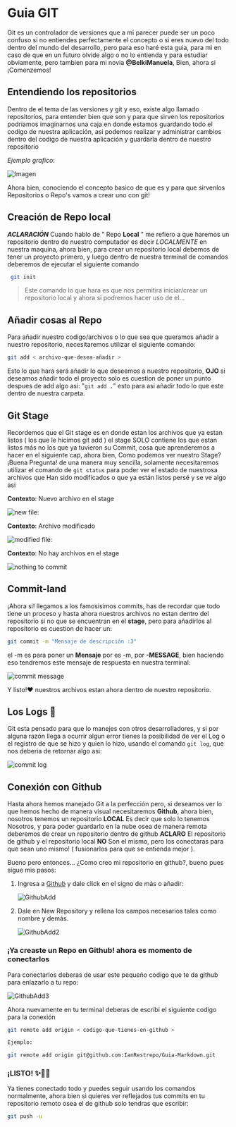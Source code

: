 # Guia GIT

Git es un controlador de versiones que a mi parecer puede ser un poco confuso si no entiendes perfectamente el concepto o si eres nuevo del todo dentro del mundo del desarrollo, pero para eso haré esta guia, para mi en caso de que en un futuro olvide algo o no lo entienda y para estudiar obviamente, pero tambien para mi novia **@BelkiManuela**, Bien, ahora si ¡Comenzemos!

## Entendiendo los repositorios

Dentro de el tema de las versiones y git y eso, existe algo llamado repositorios, para entender bien que son y para que sirven los repositorios podriamos imaginarnos una caja en donde estamos guardando todo el codigo de nuestra aplicación, asi podemos realizar y administrar cambios dentro del codigo de nuestra aplicación y guardarla dentro de nuestro repositorio

*Ejemplo grafico*:

![Imagen](images/Explicación-Repo.png)

Ahora bien, conociendo el concepto basico de que es y para que sirvenlos Repositorios o Repo's vamos a crear uno con git!

## Creación de Repo local

***ACLARACIÓN*** Cuando hablo de " Repo **Local** " me refiero a que haremos un repositorio dentro de nuestro computador es decir *LOCALMENTE* en nuestra maquina, ahora bien, para crear un repositorio local debemos de tener un proyecto primero, y luego dentro de nuestra terminal de comandos deberemos de ejecutar el siguiente comando

```bash
 git init 
```
> Este comando lo que hara es que nos permitira iniciar/crear un repositorio local y ahora si podremos hacer uso de el...

## Añadir cosas al Repo

Para añadir nuestro codigo/archivos o lo que sea que queramos añadir a nuestro repositorio, necesitaremos utilizar el siguiente comando:
```bash
git add < archivo-que-desea-añadir >
```
Esto lo que hara será añadir lo que deseemos a nuestro repositorio, **OJO** si deseamos añadir todo el proyecto solo es cuestion de poner un punto despues de add algo asi:          "`git add .`" esto  para asi añadir todo lo que este dentro de nuestra carpeta.

## Git Stage

Recordemos que el Git stage es en donde estan los archivos que ya estan listos ( los que le hicimos git add ) el stage SOLO contiene los que estan listos más no los que ya tuvieron su Commit, cosa que aprenderemos a hacer en el siguiente cap, ahora bien, Como podemos ver nuestro Stage? ¡Buena Pregunta! de una manera muy sencilla, solamente necesitaremos utilizar el comando de `git status` para poder ver el estado de nuestrosa archivos que  Han sido modificados o que ya están listos persé y se ve algo asi

**Contexto**: Nuevo archivo en el stage

![new file:](images/Explicación-newFileStage.png)

**Contexto**: Archivo modificado

![modified file:](images/Expliación-modified.png)

**Contexto**: No hay archivos en el stage

![nothing to commit](images/Explicación-nothing.png)

## Commit-land

¡Ahora si! llegamos a los famosisimos commits, has de recordar que todo tiene un proceso y hasta ahora nuestros archivos no estan dentro del repositorio si no que se encuentran en el **stage**, pero para añadirlos al repositorio es cuestion de hacer un:

```bash
git commit -m "Mensaje de descripción :3" 
```
el -m es para poner un  **Mensaje** por es -m, por **-MESSAGE**, bien haciendo eso tendremos este mensaje de respuesta en nuestra terminal:

![commit message](images/Explicación-Commit.png)

Y listo!❤ nuestros archivos estan ahora dentro de nuestro repositorio.

## Los Logs 👀

Git esta pensado para que lo manejes con otros desarrolladores, y si por alguna razón llega a ocurrir algun error tienes la posibilidad de ver el Log o el registro de que se hizo y quien lo hizo, usando el comando `git log`, que nos deberia de retornar algo asi:

![commit log](images/Explicación-Log.png)

## Conexión con Github

Hasta ahora hemos manejado Git a la perfección pero, si deseamos ver lo que hemos hecho de manera visual necesitaremos **Github**, ahora bien, nosotros tenemos un repositorio **LOCAL** Es decir que solo lo tenemos Nosotros, y para poder guardarlo en la nube osea de manera remota deberemos de crear un repositorio dentro de github **ACLARO** El repositorio de github y el repositorio local **NO** Son el mismo, pero los conectaras para que sean uno mismo! ( fusionarlos para que se entienda mejor ).

Bueno pero entonces... ¿Como creo mi repositorio en github?, bueno pues sigue mis pasos:

1. Ingresa a [Github](https://github.com) y dale click en el signo de más o añadir:

    ![GithubAdd](images/GuiaRepoGithub.png)

2. Dale en New Repository y rellena los campos necesarios tales como nombre y demás.

    ![GithubAdd2](images/GuiaRepoGitHub2.png)

### ¡Ya creaste un Repo en Github! ahora es momento de conectarlos

Para conectarlos deberas de usar este pequeño codigo que te da github para enlazarlo a tu repo: 

![GithubAdd3](images/GuiaRepoGithub3.png)

Ahora nuevamente en tu terminal deberas de escribi el siguiente codigo para la conexión

```bash
git remote add origin < codigo-que-tienes-en-github >

Ejemplo:

git remote add origin git@github.com:IanRestrepo/Guia-Markdown.git
```

### ¡LISTO! ✨🎇👀 ###

Ya tienes conectado todo y puedes seguir usando los comandos normalmente, ahora bien si quieres ver reflejados tus commits en tu repositorio remoto osea el de github solo tendras que escribir:

```bash
git push -u  
```